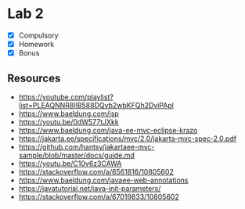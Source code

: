 # Lab 2

* [x] Compulsory
* [x] Homework
* [x] Bonus

## Resources
* https://youtube.com/playlist?list=PLEAQNNR8IlB588DQvb2wbKFQh2DviPApl
* https://www.baeldung.com/jsp
* https://youtu.be/0dW577tJXkk
* https://www.baeldung.com/java-ee-mvc-eclipse-krazo
* https://jakarta.ee/specifications/mvc/2.0/jakarta-mvc-spec-2.0.pdf
* https://github.com/hantsy/jakartaee-mvc-sample/blob/master/docs/guide.md
* https://youtu.be/C10v6z3CAWA
* https://stackoverflow.com/a/6561816/10805602
* https://www.baeldung.com/javaee-web-annotations
* https://javatutorial.net/java-init-parameters/
* https://stackoverflow.com/a/67019833/10805602
